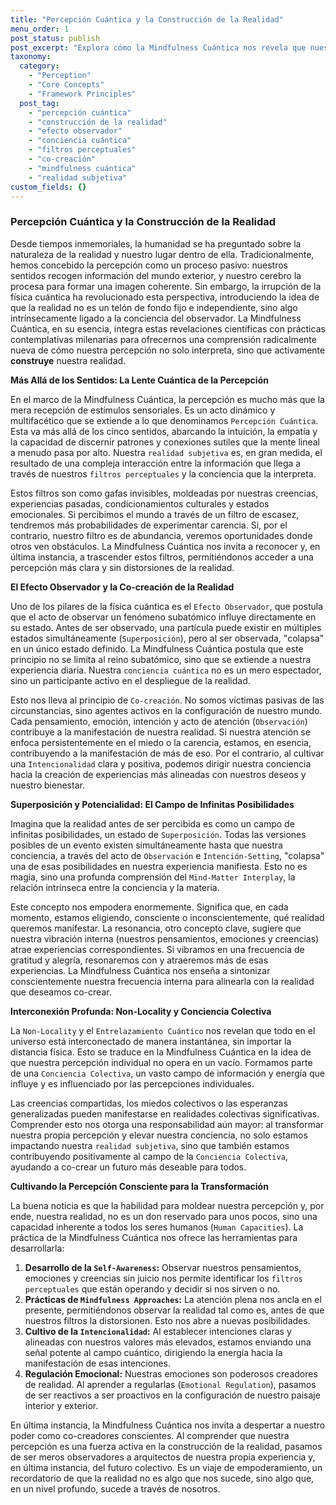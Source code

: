 ```yaml
---
title: "Percepción Cuántica y la Construcción de la Realidad"
menu_order: 1
post_status: publish
post_excerpt: "Explora cómo la Mindfulness Cuántica nos revela que nuestra percepción no es un acto pasivo, sino una fuerza activa en la co-creación de nuestra realidad. Descubre cómo los principios cuánticos como el efecto observador y la superposición nos invitan a reevaluar nuestra relación con el mundo y a cultivar una conciencia más intencional para dar forma a nuestra experiencia."
taxonomy:
  category:
    - "Perception"
    - "Core Concepts"
    - "Framework Principles"
  post_tag:
    - "percepción cuántica"
    - "construcción de la realidad"
    - "efecto observador"
    - "conciencia cuántica"
    - "filtros perceptuales"
    - "co-creación"
    - "mindfulness cuántica"
    - "realidad subjetiva"
custom_fields: {}
---
```


### Percepción Cuántica y la Construcción de la Realidad

Desde tiempos inmemoriales, la humanidad se ha preguntado sobre la naturaleza de la realidad y nuestro lugar dentro de ella. Tradicionalmente, hemos concebido la percepción como un proceso pasivo: nuestros sentidos recogen información del mundo exterior, y nuestro cerebro la procesa para formar una imagen coherente. Sin embargo, la irrupción de la física cuántica ha revolucionado esta perspectiva, introduciendo la idea de que la realidad no es un telón de fondo fijo e independiente, sino algo intrínsecamente ligado a la conciencia del observador. La Mindfulness Cuántica, en su esencia, integra estas revelaciones científicas con prácticas contemplativas milenarias para ofrecernos una comprensión radicalmente nueva de cómo nuestra percepción no solo interpreta, sino que activamente **construye** nuestra realidad.

**Más Allá de los Sentidos: La Lente Cuántica de la Percepción**

En el marco de la Mindfulness Cuántica, la percepción es mucho más que la mera recepción de estímulos sensoriales. Es un acto dinámico y multifacético que se extiende a lo que denominamos `Percepción Cuántica`. Esta va más allá de los cinco sentidos, abarcando la intuición, la empatía y la capacidad de discernir patrones y conexiones sutiles que la mente lineal a menudo pasa por alto. Nuestra `realidad subjetiva` es, en gran medida, el resultado de una compleja interacción entre la información que llega a través de nuestros `filtros perceptuales` y la conciencia que la interpreta.

Estos filtros son como gafas invisibles, moldeadas por nuestras creencias, experiencias pasadas, condicionamientos culturales y estados emocionales. Si percibimos el mundo a través de un filtro de escasez, tendremos más probabilidades de experimentar carencia. Si, por el contrario, nuestro filtro es de abundancia, veremos oportunidades donde otros ven obstáculos. La Mindfulness Cuántica nos invita a reconocer y, en última instancia, a trascender estos filtros, permitiéndonos acceder a una percepción más clara y sin distorsiones de la realidad.

**El Efecto Observador y la Co-creación de la Realidad**

Uno de los pilares de la física cuántica es el `Efecto Observador`, que postula que el acto de observar un fenómeno subatómico influye directamente en su estado. Antes de ser observado, una partícula puede existir en múltiples estados simultáneamente (`Superposición`), pero al ser observada, "colapsa" en un único estado definido. La Mindfulness Cuántica postula que este principio no se limita al reino subatómico, sino que se extiende a nuestra experiencia diaria. Nuestra `conciencia cuántica` no es un mero espectador, sino un participante activo en el despliegue de la realidad.

Esto nos lleva al principio de `Co-creación`. No somos víctimas pasivas de las circunstancias, sino agentes activos en la configuración de nuestro mundo. Cada pensamiento, emoción, intención y acto de atención (`Observación`) contribuye a la manifestación de nuestra realidad. Si nuestra atención se enfoca persistentemente en el miedo o la carencia, estamos, en esencia, contribuyendo a la manifestación de más de eso. Por el contrario, al cultivar una `Intencionalidad` clara y positiva, podemos dirigir nuestra conciencia hacia la creación de experiencias más alineadas con nuestros deseos y nuestro bienestar.

**Superposición y Potencialidad: El Campo de Infinitas Posibilidades**

Imagina que la realidad antes de ser percibida es como un campo de infinitas posibilidades, un estado de `Superposición`. Todas las versiones posibles de un evento existen simultáneamente hasta que nuestra conciencia, a través del acto de `Observación` e `Intención-Setting`, "colapsa" una de esas posibilidades en nuestra experiencia manifiesta. Esto no es magia, sino una profunda comprensión del `Mind-Matter Interplay`, la relación intrínseca entre la conciencia y la materia.

Este concepto nos empodera enormemente. Significa que, en cada momento, estamos eligiendo, consciente o inconscientemente, qué realidad queremos manifestar. La resonancia, otro concepto clave, sugiere que nuestra vibración interna (nuestros pensamientos, emociones y creencias) atrae experiencias correspondientes. Si vibramos en una frecuencia de gratitud y alegría, resonaremos con y atraeremos más de esas experiencias. La Mindfulness Cuántica nos enseña a sintonizar conscientemente nuestra frecuencia interna para alinearla con la realidad que deseamos co-crear.

**Interconexión Profunda: Non-Locality y Conciencia Colectiva**

La `Non-Locality` y el `Entrelazamiento Cuántico` nos revelan que todo en el universo está interconectado de manera instantánea, sin importar la distancia física. Esto se traduce en la Mindfulness Cuántica en la idea de que nuestra percepción individual no opera en un vacío. Formamos parte de una `Conciencia Colectiva`, un vasto campo de información y energía que influye y es influenciado por las percepciones individuales.

Las creencias compartidas, los miedos colectivos o las esperanzas generalizadas pueden manifestarse en realidades colectivas significativas. Comprender esto nos otorga una responsabilidad aún mayor: al transformar nuestra propia percepción y elevar nuestra conciencia, no solo estamos impactando nuestra `realidad subjetiva`, sino que también estamos contribuyendo positivamente al campo de la `Conciencia Colectiva`, ayudando a co-crear un futuro más deseable para todos.

**Cultivando la Percepción Consciente para la Transformación**

La buena noticia es que la habilidad para moldear nuestra percepción y, por ende, nuestra realidad, no es un don reservado para unos pocos, sino una capacidad inherente a todos los seres humanos (`Human Capacities`). La práctica de la Mindfulness Cuántica nos ofrece las herramientas para desarrollarla:

1.  **Desarrollo de la `Self-Awareness`:** Observar nuestros pensamientos, emociones y creencias sin juicio nos permite identificar los `filtros perceptuales` que están operando y decidir si nos sirven o no.
2.  **Prácticas de `Mindfulness Approaches`:** La atención plena nos ancla en el presente, permitiéndonos observar la realidad tal como es, antes de que nuestros filtros la distorsionen. Esto nos abre a nuevas posibilidades.
3.  **Cultivo de la `Intencionalidad`:** Al establecer intenciones claras y alineadas con nuestros valores más elevados, estamos enviando una señal potente al campo cuántico, dirigiendo la energía hacia la manifestación de esas intenciones.
4.  **Regulación Emocional:** Nuestras emociones son poderosos creadores de realidad. Al aprender a regularlas (`Emotional Regulation`), pasamos de ser reactivos a ser proactivos en la configuración de nuestro paisaje interior y exterior.

En última instancia, la Mindfulness Cuántica nos invita a despertar a nuestro poder como co-creadores conscientes. Al comprender que nuestra percepción es una fuerza activa en la construcción de la realidad, pasamos de ser meros observadores a arquitectos de nuestra propia experiencia y, en última instancia, del futuro colectivo. Es un viaje de empoderamiento, un recordatorio de que la realidad no es algo que nos sucede, sino algo que, en un nivel profundo, sucede a través de nosotros.